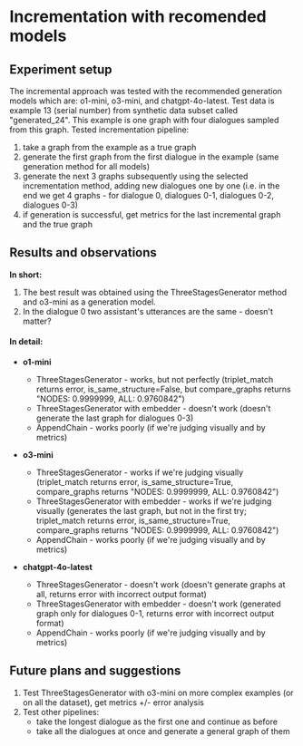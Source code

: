# Incrementation with recomended models

## Experiment setup

The incremental approach was tested with the recommended generation models which are: o1-mini, o3-mini, and chatgpt-4o-latest. Test data is example 13 (serial number) from synthetic data subset called "generated_24". This example is one graph with four dialogues sampled from this graph. 
Tested incrementation pipeline:
1. take a graph from the example as a true graph
2. generate the first graph from the first dialogue in the example (same generation method for all models)
3. generate the next 3 graphs subsequently using the selected incrementation method, adding new dialogues one by one (i.e. in the end we get 4 graphs - for dialogue 0, dialogues 0-1, dialogues 0-2, dialogues 0-3)
4. if generation is successful, get metrics for the last incremental graph and the true graph

## Results and observations
__In short:__ 
1. The best result was obtained using the ThreeStagesGenerator method and o3-mini as a generation model.
2. In the dialogue 0 two assistant's utterances are the same - doesn't matter?

#### In detail:
 - __o1-mini__
    - ThreeStagesGenerator - works, but not perfectly (triplet_match returns error, is_same_structure=False, but compare_graphs returns "NODES: 0.9999999, ALL: 0.9760842")
    - ThreeStagesGenerator with embedder - doesn't work (doesn't generate the last graph for dialogues 0-3)
    - AppendChain - works poorly (if we're judging visually and by metrics)

- __o3-mini__
    - ThreeStagesGenerator - works if we're judging visually (triplet_match returns error, is_same_structure=True, compare_graphs returns "NODES: 0.9999999, ALL: 0.9760842")
    - ThreeStagesGenerator with embedder - works if we're judging visually (generates the last graph, but not in the first try; triplet_match returns error, is_same_structure=True, compare_graphs returns "NODES: 0.9999999, ALL: 0.9760842")
    - AppendChain - works poorly (if we're judging visually and by metrics)

 - __chatgpt-4o-latest__
    - ThreeStagesGenerator - doesn't work (doesn't generate graphs at all, returns error with incorrect output format)
    - ThreeStagesGenerator with embedder - doesn't work (generated graph only for dialogues 0-1, returns error with incorrect output format)
    - AppendChain - works poorly (if we're judging visually and by metrics)

## Future plans and suggestions
1. Test ThreeStagesGenerator with o3-mini on more complex examples (or on all the dataset), get metrics +/- error analysis
2. Test other pipelines: 
    - take the longest dialogue as the first one and continue as before
    - take all the dialogues at once and generate a general graph of them


